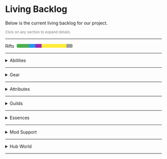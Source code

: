 # Living Backlog

Below is the current living backlog for our project.

<small style="color:gray;"> Click on any section to expand details. </small>

---


<details>
<summary style="display:flex; align-items:center; gap:8px;">
  Rifts
  <span style="display:flex; width:180px; height:12px; border-radius:4px; overflow:hidden; background:#ddd;">
    <span style="flex:22; background:#4caf50;"></span>
    <span style="flex:11; background:#2196f3;"></span>
    <span style="flex:0; background:#ff9800;"></span>
    <span style="flex:11; background:#9c27b0;"></span>
    <span style="flex:44; background:#ffeb3b;"></span>
    <span style="flex:11; background:#9e9e9e;"></span>
  </span>
</summary>

✅ Implemented | ⛏️ In Development | 🗳️ Vote | 📝 Pitch | 💡 Idea | 🗯️ Mentioned

- Generation ✅
- Objectives ✅
- Mapper ⛏️
- Shrines 📝
- Stability 💡
- Loot Goblins 💡
- Champions 💡
- Gachapon 💡
- Guild Rooms 🗯️

</details>


---

<details>
<summary>Abilities</summary>
✅ Implemented | ⛏️ In Development | 🗳️ Vote | 📄 Pitch | 💡 Idea | 🗯️ Mentioned

- Mana 🗯️
- AOE ✅
- Projectiles ✅
- DoT 🗯️
- Cloud 🗯️
- Melee 🗯️
- Defensive 🗯️
- Totems 🗯️
- Follower Summons 🗯️

</details>

---

<details>
<summary>Gear</summary>
✅ Implemented | ⛏️ In Development | 🗳️ Vote | 📄 Pitch | 💡 Idea | 🗯️ Mentioned

- Basic Sockets 🗯️
- Runegems ✅
- Ability Based Sockets 🗯️
- Special Sockets 🗯️
- Base Items 🗯️
- Potions 🗯️

</details>

---

<details>
<summary>Attributes</summary>
✅ Implemented | ⛏️ In Development | 🗳️ Vote | 📄 Pitch | 💡 Idea | 🗯️ Mentioned

- Criticals ✅
- Thorns ⛏️

</details>

---

<details>
<summary>Guilds</summary>
✅ Implemented | ⛏️ In Development | 🗳️ Vote | 📄 Pitch | 💡 Idea | 🗯️ Mentioned

- Currency ⛏️
- Stores ⛏️
- Quests ⛏️
- Rankings 🗯️ 

</details>

---

<details>
<summary>Essences</summary>
✅ Implemented | ⛏️ In Development | 🗳️ Vote | 📄 Pitch | 💡 Idea | 🗯️ Mentioned

- TBD

</details>

---

<details>
<summary>Mod Support</summary>
✅ Implemented | ⛏️ In Development | 🗳️ Vote | 📄 Pitch | 💡 Idea | 🗯️ Mentioned

- TBD

</details>

---

<details>
<summary>Hub World</summary>
✅ Implemented | ⛏️ In Development | 🗳️ Vote | 📄 Pitch | 💡 Idea | 🗯️ Mentioned

- TBD

</details>

---
